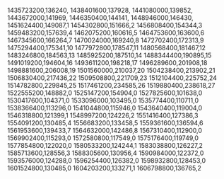 1435723200,136240,
1438401600,137928,
1441080000,139852,
1443672000,141969,
1446350400,144141,
1448946000,146430,
1451624400,149087,1
1454302800,151666,2
1456808400,154344,3
1459483200,157639,4
1462075200,160616,5
1464753600,163600,6
1467345600,166264,7
1470024000,169240,8
1472702400,172313,9
1475294400,175341,10
1477972800,178547,11
1480568400,181467,12
1483246800,184563,13
1485925200,187510,14
1488344400,190895,15
1491019200,194604,16
1493611200,198218,17
1496289600,201908,18
1498881600,206008,19
1501560000,210037,20
1504238400,213902,21
1506830400,217436,22
1509508800,221709,23
1512104400,225752,24
1514782800,229845,25
1517461200,234585,26
1519880400,238618,27
1522555200,148882,0
1525147200,154904,0
1527825600,101638,0
1530417600,104371,0
1533096000,103495,0
1535774400,110711,0
1538366400,113296,0
1541044800,115946,0
1543640400,119004,0
1546318800,121399,1
1548997200,124226,2
1551416400,127386,3
1554091200,130485,4
1556683200,133458,5
1559361600,136594,6
1561953600,139433,7
1564632000,142486,8
1567310400,112900,0
1569902400,115293,0
1572580800,117549,0
1575176400,119749,0
1577854800,122020,0
1580533200,124244,1
1583038800,126227,2
1585713600,128556,3
1588305600,130956,4
1590984000,122372,0
1593576000,124288,0
1596254400,126382,0
1598932800,128453,0
1601524800,130485,0
1604203200,133271,1
1606798800,136765,2
